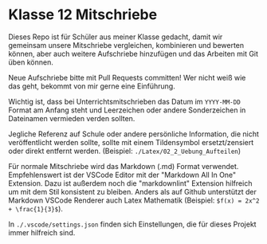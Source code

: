 # Klasse 12 Mitschriebe

Dieses Repo ist für Schüler aus meiner Klasse gedacht, damit wir gemeinsam unsere Mitschriebe vergleichen, kombinieren und bewerten können, aber auch weitere Aufschriebe hinzufügen und das Arbeiten mit Git üben können.

Neue Aufschriebe bitte mit Pull Requests committen! Wer nicht weiß wie das geht, bekommt von mir gerne eine Einführung.

Wichtig ist, dass bei Unterrichtsmitschrieben das Datum im `YYYY-MM-DD` Format am Anfang steht und Leerzeichen oder andere Sonderzeichen in Dateinamen vermieden verden sollten.

Jegliche Referenz auf Schule oder andere persönliche Information, die nicht veröffentlicht werden sollte, sollte mit einem Tildensymbol ersetzt/zensiert oder direkt entfernt werden. (Beispiel: `./Latex/02_2_Uebung_Aufteilen`)

Für normale Mitschriebe wird das Markdown (.md) Format verwendet. Empfehlenswert ist der VSCode Editor mit der "Markdown All In One" Extension. Dazu ist außerdem noch die "markdownlint" Extension hilfreich um mit dem Stil konsistent zu bleiben. Anders als auf Github unterstützt der Markdown VSCode Renderer auch Latex Mathematik (Beispiel: `$f(x) = 2x^2 + \frac{1}{3}$`).

In `./.vscode/settings.json` finden sich Einstellungen, die für dieses Projekt immer hilfreich sind.
